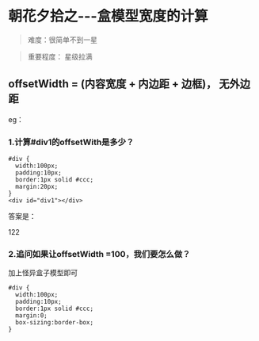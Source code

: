 # 朝花夕拾之---盒模型宽度的计算

>难度：很简单不到一星


> 重要程度： 星级拉满


## offsetWidth = (内容宽度 + 内边距 + 边框)，   无外边距


eg：

### 1.计算#div1的offsetWith是多少？

  ```
  #div {
    width:100px;
    padding:10px;
    border:1px solid #ccc;
    margin:20px;
  }
  <div id="div1"></div>
  ```

  答案是：

  122


### 2.追问如果让offsetWidth =100，我们要怎么做？

加上怪异盒子模型即可
```
#div {
  width:100px;
  padding:10px;
  border:1px solid #ccc;
  margin:0;
  box-sizing:border-box;
}
```
